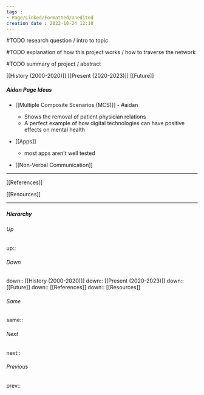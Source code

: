 ```yaml
---
tags :
- Page/Linked/Formatted/Unedited
creation date : 2022-10-24 12:10 
---
```


#TODO research question / intro to topic

#TODO explanation of how this project works / how to traverse the network

#TODO summary of project / abstract

[[History (2000-2020)]]
[[Present (2020-2023)]]
[[Future]]

##### Aidan Page Ideas
- [[Multiple Composite Scenarios (MCS)]] - #aidan
	- Shows the removal of patient physician relations
	- A perfect example of how digital technologies can have positive effects on mental health


- [[Apps]] 
	- most apps aren't well tested
- [[Non-Verbal Communication]] 


---

[[References]]

[[Resources]]

---
##### Hierarchy
###### Up
up:: 
###### Down
down:: [[History (2000-2020)]]
down:: [[Present (2020-2023)]]
down:: [[Future]]
down:: [[References]]
down:: [[Resources]]
###### Same
same:: 
###### Next
next:: 
###### Previous
prev:: 
